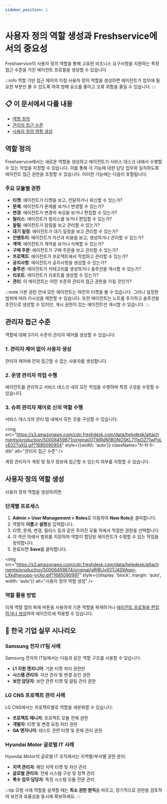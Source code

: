 ```yaml
---
sidebar_position: 1
---
```


# 사용자 정의 역할 생성과 Freshservice에서의 중요성

Freshservice의 사용자 정의 역할을 통해 고유한 비즈니스 요구사항을 지원하는 특정 접근 수준을 가진 에이전트 프로필을 생성할 수 있습니다.

:::info 역할 기반 접근 제어의 이점
사용자 정의 역할을 생성하면 에이전트가 업무에 필요한 부분만 볼 수 있도록 하여 방해 요소를 줄이고 오류 위험을 줄일 수 있습니다.
:::

## 📋 이 문서에서 다룰 내용

- [역할 정의](#역할-정의)
- [관리자 접근 수준](#관리자-접근-수준)
- [사용자 정의 역할 생성](#사용자-정의-역할-생성)

## 역할 정의

Freshservice에서는 새로운 역할을 생성하고 에이전트가 서비스 데스크 내에서 수행할 수 있는 작업을 지정할 수 있습니다. 이를 통해 각 기능에 대한 담당 업무와 일치하도록 에이전트 접근 권한을 조정할 수 있습니다. 이러한 기능에는 다음이 포함됩니다:

### 주요 모듈별 권한

- **티켓**: 에이전트가 티켓을 보고, 전달하거나 회신할 수 있는가?
- **문제**: 에이전트가 문제를 보거나 변경할 수 있는가?
- **변경**: 에이전트가 변경의 속성을 보거나 편집할 수 있는가?
- **릴리스**: 에이전트가 릴리스를 보거나 편집할 수 있는가?
- **알림**: 에이전트가 알림을 보고 관리할 수 있는가?
- **대기 일정**: 에이전트가 대기 일정을 보고 관리할 수 있는가?
- **인벤토리**: 에이전트가 자산과 비용을 보고, 생성하거나 관리할 수 있는가?
- **계약**: 에이전트가 계약을 보거나 삭제할 수 있는가?
- **구매 주문**: 에이전트가 구매 주문을 보고 관리할 수 있는가?
- **프로젝트**: 에이전트가 프로젝트에서 작업하고 관리할 수 있는가?
- **공지사항**: 에이전트가 공지사항을 생성할 수 있는가?
- **솔루션**: 에이전트가 카테고리를 생성하거나 솔루션을 게시할 수 있는가?
- **리포트**: 에이전트가 리포트를 생성할 수 있는가?
- **관리**: 이 에이전트는 어떤 수준의 관리자 접근 권한을 가질 것인가?

:::note 기본 권한 안내
모든 에이전트는 여전히 티켓을 볼 수 있습니다. 그러나 설정한 범위에 따라 가시성을 제한할 수 있습니다. 또한 에이전트는 노트를 추가하고 솔루션을 초안으로 생성할 수 있지만, 게시 권한이 있는 에이전트만 게시할 수 있습니다.
:::

## 관리자 접근 수준

역할에 대해 3가지 수준의 관리자 제어를 생성할 수 있습니다:

### 1. 관리자 제어 없이 사용자 생성
관리자 제어에 전혀 접근할 수 없는 사용자를 생성합니다.

### 2. 운영 관리자 작업 수행
에이전트를 관리하고 서비스 데스크 내의 모든 작업을 수행하며 특정 구성을 수정할 수 있습니다.

### 3. 슈퍼 관리자 제어로 신의 역할 수행
서비스 데스크의 관리 탭 내에서 모든 것을 구성할 수 있습니다.

<img src="https://s3.amazonaws.com/cdn.freshdesk.com/data/helpdesk/attachments/production/50008459871/original/0TWRdN1BONOSKL711pOZ71wPoLvE02TgXQ.gif?1685090954" style={{width: 'auto'}} className="fr-fil fr-dib" alt="관리자 접근 수준" />

계정 관리자가 계정 및 청구 정보에 접근할 수 있는지 여부를 지정할 수 있습니다.

## 사용자 정의 역할 생성

사용자 정의 역할을 생성하려면:

### 단계별 프로세스

1. **Admin > User Management > Roles**로 이동하여 **New Role**을 클릭합니다.
2. 역할의 **이름**과 **설명**을 입력합니다.
3. 티켓, 문제, 변경, 릴리스 등과 같은 주어진 모듈 하에서 적절한 권한을 선택합니다.
4. 각 섹션 하에서 범위를 지정하여 역할이 할당된 에이전트가 수행할 수 있는 작업을 정의합니다.
5. 완료되면 **Save**를 클릭합니다.

<img src="https://s3.amazonaws.com/cdn.freshdesk.com/data/helpdesk/attachments/production/50008459874/original/gRjBlJv93TJ4S9Aqpj-LXkdhwvopo-ynXg.gif?1685090997" style={{display: 'block', margin: 'auto', width: 'auto'}} alt="사용자 정의 역할 생성" />

### 역할 활용 방법

이제 역할 옆의 복제 버튼을 사용하여 기존 역할을 복제하거나 [에이전트 프로필을 편집하거나 생성](https://support.freshservice.com/en/support/solutions/articles/154760)하여 에이전트에 적용할 수 있습니다.

## 💼 한국 기업 실무 시나리오

### Samsung 전자 IT팀 사례
Samsung 전자의 IT팀에서는 다음과 같은 역할 구조를 사용할 수 있습니다:
- **L1 지원 엔지니어**: 기본 티켓 처리 권한만
- **시스템 관리자**: 자산 관리 및 변경 승인 권한
- **보안 담당자**: 보안 관련 티켓 및 알림 관리 권한

### LG CNS 프로젝트 관리 사례
LG CNS에서는 프로젝트별로 역할을 세분화할 수 있습니다:
- **프로젝트 매니저**: 프로젝트 모듈 전체 권한
- **개발자**: 티켓 및 변경 요청 처리 권한
- **QA 엔지니어**: 테스트 관련 티켓 및 문제 관리 권한

### Hyundai Motor 글로벌 IT 사례
Hyundai Motor의 글로벌 IT 조직에서는 지역별/부서별 권한 분리:
- **지역 관리자**: 해당 지역 티켓 및 자산 관리
- **글로벌 관리자**: 전체 시스템 구성 및 정책 관리
- **특수 업무 담당자**: 특정 시스템 모듈 전문 관리

:::tip 모범 사례
역할을 설계할 때는 **최소 권한 원칙**을 따르고, 정기적으로 권한을 검토하여 보안과 효율성을 동시에 확보하세요.
:::